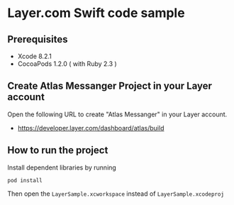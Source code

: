 # Layer.com Swift code sample

## Prerequisites

* Xcode 8.2.1
* CocoaPods 1.2.0 ( with Ruby 2.3 )

## Create Atlas Messanger Project in your Layer account

Open the following URL to create "Atlas Messanger" in your Layer account.

* https://developer.layer.com/dashboard/atlas/build

## How to run the project

Install dependent libraries by running 

```
pod install
```

Then open the `LayerSample.xcworkspace` instead of `LayerSample.xcodeproj`
